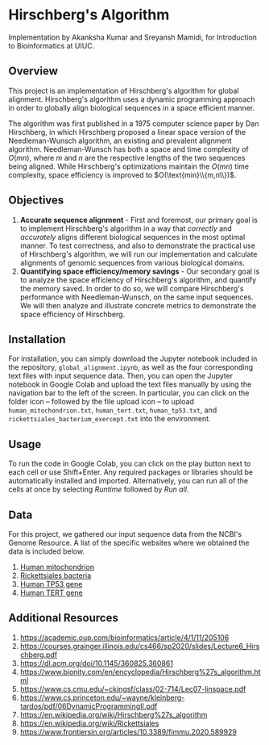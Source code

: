 # Hirschberg's Algorithm
Implementation by Akanksha Kumar and Sreyansh Mamidi, for Introduction to Bioinformatics at UIUC.

## Overview
This project is an implementation of Hirschberg's algorithm for global alignment. Hirschberg's algorithm uses a dynamic programming approach in order to globally align biological sequences in a space efficient manner.

The algorithm was first published in a 1975 computer science paper by Dan Hirschberg, in which Hirschberg proposed a linear space version of the Needleman-Wunsch algorithm, an existing and prevalent alignment algorithm. Needleman-Wunsch has both a space and time complexity of $O(mn)$, where $m$ and $n$ are the respective lengths of the two sequences being aligned. While Hirschberg's optimizations maintain the $O(mn)$ time complexity, space efficiency is improved to $O(\text{min}\\{m,n\\})$.

## Objectives
1. **Accurate sequence alignment** - First and foremost, our primary goal is to implement Hirschberg's algorithm in a way that _correctly_ and _accurately_ aligns different biological sequences in the most optimal manner. To test correctness, and also to demonstrate the practical use of Hirschberg's algorithm, we will run our implementation and calculate alignments of genomic sequences from various biological domains.
2. **Quantifying space efficiency/memory savings** - Our secondary goal is to analyze the space efficiency of Hirschberg's algorithm, and quantify the memory saved. In order to do so, we will compare Hirschberg's performance with Needleman-Wunsch, on the same input sequences. We will then analyze and illustrate concrete metrics to demonstrate the space efficiency of Hirschberg.

## Installation
For installation, you can simply download the Jupyter notebook included in the repository, `global_alignment.ipynb`, as well as the four corresponding text files with input sequence data. Then, you can open the Jupyter notebook in Google Colab and upload the text files manually by using the navigation bar to the left of the screen. In particular, you can click on the folder icon – followed by the file upload icon – to upload `human_mitochondrion.txt`, `human_tert.txt`, `human_tp53.txt`, and `rickettsiales_bacterium_exercept.txt` into the environment.

## Usage
To run the code in Google Colab, you can click on the play button next to each cell or use Shift+Enter. Any required packages or libraries should be automatically installed and imported. Alternatively, you can run all of the cells at once by selecting _Runtime_ followed by _Run all_.

## Data
For this project, we gathered our input sequence data from the NCBI's Genome Resource. A list of the specific websites where we obtained the data is included below.
1. [Human mitochondrion](https://www.ncbi.nlm.nih.gov/nuccore/NC_012920.1?report=fasta)
2. [Rickettsiales bacteria](https://www.ncbi.nlm.nih.gov/datasets/genome/GCA_024304995.1/)
3. [Human TP53 gene](https://www.ncbi.nlm.nih.gov/gene/7157)
4. [Human TERT gene](https://www.ncbi.nlm.nih.gov/gene/7015)

##  Additional Resources
1. https://academic.oup.com/bioinformatics/article/4/1/11/205106
2. https://courses.grainger.illinois.edu/cs466/sp2020/slides/Lecture6_Hirschberg.pdf
3. https://dl.acm.org/doi/10.1145/360825.360861
4. https://www.bionity.com/en/encyclopedia/Hirschberg%27s_algorithm.html
5. https://www.cs.cmu.edu/~ckingsf/class/02-714/Lec07-linspace.pdf
6. https://www.cs.princeton.edu/~wayne/kleinberg-tardos/pdf/06DynamicProgrammingII.pdf
7. https://en.wikipedia.org/wiki/Hirschberg%27s_algorithm
8. https://en.wikipedia.org/wiki/Rickettsiales
9. https://www.frontiersin.org/articles/10.3389/fimmu.2020.589929

